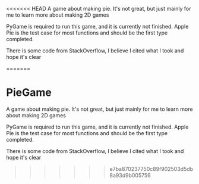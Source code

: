 <<<<<<< HEAD
A game about making pie. It's not great, but just mainly for me to learn more about making 2D games

PyGame is required to run this game, and it is currently not finished. Apple Pie is the test case for most functions and should be the first type completed.

There is some code from StackOverflow, I believe I cited what I took and hope it's clear

=======
# PieGame
A game about making pie. It's not great, but just mainly for me to learn more about making 2D games 

PyGame is required to run this game, and it is currently not finished. Apple Pie is the test case for most functions and should 
be the first type completed.

There is some code from StackOverflow, I believe I cited what I took and hope it's clear 
>>>>>>> e7ba870237750c89f902503d5db8a93d9b005756
